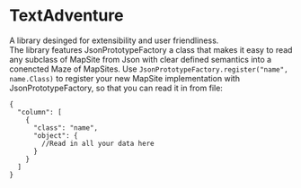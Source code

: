 # TextAdventure

A library desinged for extensibility and user friendliness.<br>
The library features JsonPrototypeFactory a class that makes it easy to read any subclass of 
MapSite from Json with clear defined semantics into a conencted Maze of MapSites.
Use `JsonPrototypeFactory.register("name", name.Class)` to register your new MapSite implementation with JsonPrototypeFactory,
so that you can read it in from file:

    {
      "column": [
        {
          "class": "name",
          "object": {
            //Read in all your data here
          }
        }
      ]
    }

